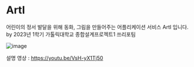 # ArtI
어린이의 정서 발달을 위해 동화, 그림을 만들어주는 어플리케이션 서비스 ArtI 입니다.
by 2023년 1학기 가톨릭대학교 종합설계프로젝트1 쓰리포팀

![image](https://github.com/snowooden/ArtI/assets/81368819/2f9cdc4a-0ca0-4a1a-ab83-413a040aca6e)


설명 영상 : https://youtu.be/VsH-yX1Tj50
